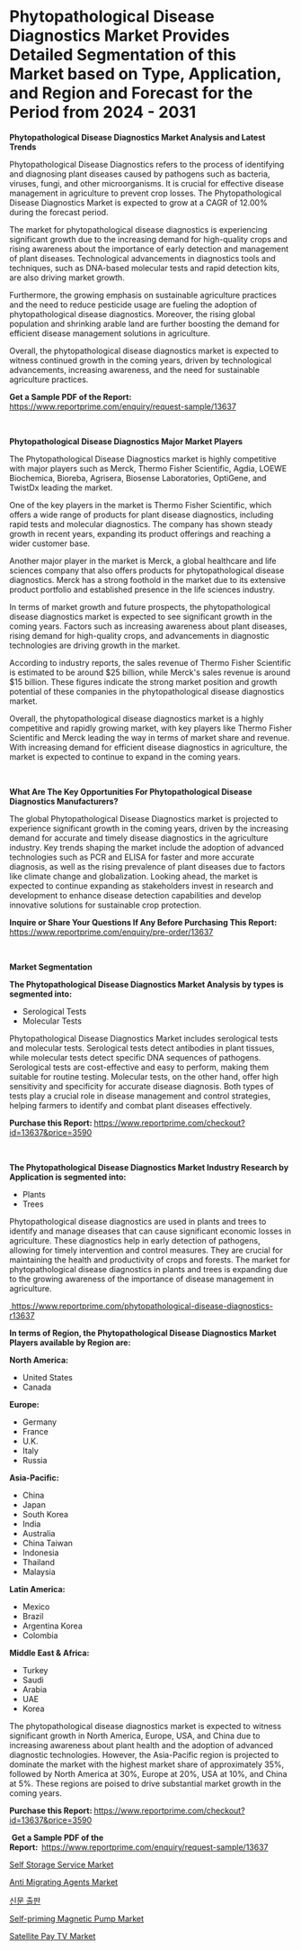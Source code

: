 <p><h1>Phytopathological Disease Diagnostics Market Provides Detailed Segmentation of this Market based on Type, Application, and Region and Forecast for the Period from 2024 - 2031</h1></p><p><strong>Phytopathological Disease Diagnostics Market Analysis and Latest Trends</strong></p>
<p><p>Phytopathological Disease Diagnostics refers to the process of identifying and diagnosing plant diseases caused by pathogens such as bacteria, viruses, fungi, and other microorganisms. It is crucial for effective disease management in agriculture to prevent crop losses. The Phytopathological Disease Diagnostics Market is expected to grow at a CAGR of 12.00% during the forecast period.</p><p>The market for phytopathological disease diagnostics is experiencing significant growth due to the increasing demand for high-quality crops and rising awareness about the importance of early detection and management of plant diseases. Technological advancements in diagnostics tools and techniques, such as DNA-based molecular tests and rapid detection kits, are also driving market growth.</p><p>Furthermore, the growing emphasis on sustainable agriculture practices and the need to reduce pesticide usage are fueling the adoption of phytopathological disease diagnostics. Moreover, the rising global population and shrinking arable land are further boosting the demand for efficient disease management solutions in agriculture.</p><p>Overall, the phytopathological disease diagnostics market is expected to witness continued growth in the coming years, driven by technological advancements, increasing awareness, and the need for sustainable agriculture practices.</p></p>
<p><strong>Get a Sample PDF of the Report:&nbsp;</strong> <a href="https://www.reportprime.com/enquiry/request-sample/13637">https://www.reportprime.com/enquiry/request-sample/13637</a></p>
<p>&nbsp;</p>
<p><strong>Phytopathological Disease Diagnostics Major Market Players</strong></p>
<p><p>The Phytopathological Disease Diagnostics market is highly competitive with major players such as Merck, Thermo Fisher Scientific, Agdia, LOEWE Biochemica, Bioreba, Agrisera, Biosense Laboratories, OptiGene, and TwistDx leading the market. </p><p>One of the key players in the market is Thermo Fisher Scientific, which offers a wide range of products for plant disease diagnostics, including rapid tests and molecular diagnostics. The company has shown steady growth in recent years, expanding its product offerings and reaching a wider customer base.</p><p>Another major player in the market is Merck, a global healthcare and life sciences company that also offers products for phytopathological disease diagnostics. Merck has a strong foothold in the market due to its extensive product portfolio and established presence in the life sciences industry.</p><p>In terms of market growth and future prospects, the phytopathological disease diagnostics market is expected to see significant growth in the coming years. Factors such as increasing awareness about plant diseases, rising demand for high-quality crops, and advancements in diagnostic technologies are driving growth in the market.</p><p>According to industry reports, the sales revenue of Thermo Fisher Scientific is estimated to be around $25 billion, while Merck's sales revenue is around $15 billion. These figures indicate the strong market position and growth potential of these companies in the phytopathological disease diagnostics market.</p><p>Overall, the phytopathological disease diagnostics market is a highly competitive and rapidly growing market, with key players like Thermo Fisher Scientific and Merck leading the way in terms of market share and revenue. With increasing demand for efficient disease diagnostics in agriculture, the market is expected to continue to expand in the coming years.</p></p>
<p>&nbsp;</p>
<p><strong>What Are The Key Opportunities For Phytopathological Disease Diagnostics Manufacturers?</strong></p>
<p><p>The global Phytopathological Disease Diagnostics market is projected to experience significant growth in the coming years, driven by the increasing demand for accurate and timely disease diagnostics in the agriculture industry. Key trends shaping the market include the adoption of advanced technologies such as PCR and ELISA for faster and more accurate diagnosis, as well as the rising prevalence of plant diseases due to factors like climate change and globalization. Looking ahead, the market is expected to continue expanding as stakeholders invest in research and development to enhance disease detection capabilities and develop innovative solutions for sustainable crop protection.</p></p>
<p><strong>Inquire or Share Your Questions If Any Before Purchasing This Report:</strong> <a href="https://www.reportprime.com/enquiry/pre-order/13637">https://www.reportprime.com/enquiry/pre-order/13637</a></p>
<p>&nbsp;</p>
<p><strong>Market Segmentation</strong></p>
<p><strong>The Phytopathological Disease Diagnostics Market Analysis by types is segmented into:</strong></p>
<p><ul><li>Serological Tests</li><li>Molecular Tests</li></ul></p>
<p><p>Phytopathological Disease Diagnostics Market includes serological tests and molecular tests. Serological tests detect antibodies in plant tissues, while molecular tests detect specific DNA sequences of pathogens. Serological tests are cost-effective and easy to perform, making them suitable for routine testing. Molecular tests, on the other hand, offer high sensitivity and specificity for accurate disease diagnosis. Both types of tests play a crucial role in disease management and control strategies, helping farmers to identify and combat plant diseases effectively.</p></p>
<p><strong>Purchase this Report:&nbsp;</strong><a href="https://www.reportprime.com/checkout?id=13637&price=3590">https://www.reportprime.com/checkout?id=13637&price=3590</a></p>
<p>&nbsp;</p>
<p><strong>The Phytopathological Disease Diagnostics Market Industry Research by Application is segmented into:</strong></p>
<p><ul><li>Plants</li><li>Trees</li></ul></p>
<p><p>Phytopathological disease diagnostics are used in plants and trees to identify and manage diseases that can cause significant economic losses in agriculture. These diagnostics help in early detection of pathogens, allowing for timely intervention and control measures. They are crucial for maintaining the health and productivity of crops and forests. The market for phytopathological disease diagnostics in plants and trees is expanding due to the growing awareness of the importance of disease management in agriculture.</p></p>
<p><a href="https://www.reportprime.com/phytopathological-disease-diagnostics-r13637">&nbsp;https://www.reportprime.com/phytopathological-disease-diagnostics-r13637</a></p>
<p><strong>In terms of Region, the Phytopathological Disease Diagnostics Market Players available by Region are:</strong></p>
<p>
    <p> <strong> North America: </strong>
        <ul>
            <li>United States</li>
            <li>Canada</li>
        </ul>
        </p> 
    <p> <strong> Europe: </strong>
        <ul>
            <li>Germany</li>
            <li>France</li>
            <li>U.K.</li>
            <li>Italy</li>
            <li>Russia</li>
        </ul>
        </p> 
    <p> <strong> Asia-Pacific: </strong>
        <ul>
            <li>China</li>
            <li>Japan</li>
            <li>South Korea</li>
            <li>India</li>
            <li>Australia</li>
            <li>China Taiwan</li>
            <li>Indonesia</li>
            <li>Thailand</li>
            <li>Malaysia</li>
        </ul>
        </p> 
    <p> <strong> Latin America: </strong>
        <ul>
            <li>Mexico</li>
            <li>Brazil</li>
            <li>Argentina Korea</li>
            <li>Colombia</li>
        </ul>
        </p> 
    <p> <strong> Middle East & Africa: </strong>
        <ul>
            <li>Turkey</li>
            <li>Saudi</li>
            <li>Arabia</li>
            <li>UAE</li>
            <li>Korea</li>
        </ul>
    </p>
    </p>
<p><p>The phytopathological disease diagnostics market is expected to witness significant growth in North America, Europe, USA, and China due to increasing awareness about plant health and the adoption of advanced diagnostic technologies. However, the Asia-Pacific region is projected to dominate the market with the highest market share of approximately 35%, followed by North America at 30%, Europe at 20%, USA at 10%, and China at 5%. These regions are poised to drive substantial market growth in the coming years.</p></p>
<p><strong>Purchase this Report: </strong><a href="https://www.reportprime.com/checkout?id=13637&price=3590">https://www.reportprime.com/checkout?id=13637&price=3590</a></p>
<p>&nbsp;<strong>Get a Sample PDF of the Report:&nbsp;&nbsp;</strong><a href="https://www.reportprime.com/enquiry/request-sample/13637">https://www.reportprime.com/enquiry/request-sample/13637</a></p>
<p><strong></strong></p>
<p><p><a href="https://github.com/JameTravis/Market-Research-Report-List-6/blob/main/self-storage-service-market.md">Self Storage Service Market</a></p><p><a href="https://medium.com/@haangelat16/anti-migrating-agents-market-size-growth-trends-statistics-forecasts-2024-2031-f1364d3dee33">Anti Migrating Agents Market</a></p><p><a href="https://medium.com/@stanleylyittle554467/2024%EB%85%84%EB%B6%80%ED%84%B0-2031%EB%85%84%EA%B9%8C%EC%A7%80-9-8-%EC%97%B0%ED%8F%89%EA%B7%A0-%EC%84%B1%EC%9E%A5%EB%A5%A0%EB%A1%9C-%ED%99%95%EB%8C%80%EB%90%98%EB%8A%94-%EC%8B%A0%EB%AC%B8-%EB%B0%9C%ED%96%89-%EC%8B%9C%EC%9E%A5-%EA%B7%9C%EB%AA%A8%EC%97%90-%EB%8C%80%ED%95%9C-%ED%86%B5%EC%B0%B0%EB%A0%A5-36effaa197cc">신문 출판</a></p><p><a href="https://medium.com/@go-emi/self-priming-magnetic-pump-market-size-market-segmentation-market-trends-and-growth-analysis-e83a83dda101">Self-priming Magnetic Pump Market</a></p><p><a href="https://github.com/nusratjahan12006/Market-Research-Report-List-1/blob/main/satellite-pay-tv-market.md">Satellite Pay TV Market</a></p></p>